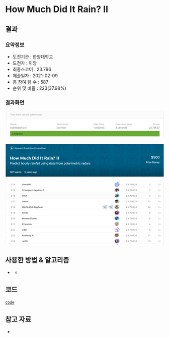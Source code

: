 # **How Much Did It Rain? II** 

## 결과

### 요약정보

- 도전기관 : 한양대학교
- 도전자 : 이앙
- 최종스코어 :  23.796
- 제출일자 : 2021-02-09
- 총 참여 팀 수 : 587
- 순위 및 비율 : 223(37.98%)

### 결과화면

![leaderboard](./img/1.png)

![leaderboard](./img/2.png)

![leaderboard](./img/3.png)

## 사용한 방법 & 알고리즘

- - 

## 코드

[`code`](./How.py)

## 참고 자료

- 

